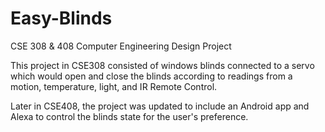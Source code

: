 # Easy-Blinds
CSE 308 & 408 Computer Engineering Design Project

This project in CSE308 consisted of windows blinds connected to a servo which would open and close the blinds according to readings from a motion, temperature, light, and IR Remote Control. 

Later in CSE408, the project was updated to include an Android app and Alexa to control the blinds state for the user's preference.
